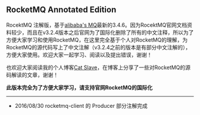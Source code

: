 ## RocketMQ Annotated Edition

RocektMQ 注解版，基于[alibaba's MQ](https://github.com/alibaba/RocketMQ)最新的3.4.6。因为RocektMQ官网文档资料较少，而且在v3.2.4版本之后官网为了国际化删除了所有的中文注释，所以为了方便大家学习和使用RocketMQ，在这里完全基于个人对RocketMQ的理解，为RocketMQ的源代码写上了中文注解（v3.2.4之前的版本是有部分中文注解的），方便大家使用。欢迎大家一起学习、阅读以及提出错误，谢谢！

也欢迎大家阅读我的个人博客[Cat Slave](https://catslave.github.io/)，在博客上分享了一些对RocketMQ的源码解读的文章，谢谢！

**此版本完全为了方便大家学习，请支持官网RocketMQ的国际化**

------------------------------------------------------------------------------
* 2016/08/30 rocketmq-client 的 Producer 部分注解完成
